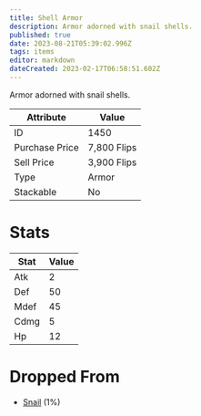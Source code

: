 ```yaml
---
title: Shell Armor
description: Armor adorned with snail shells.
published: true
date: 2023-08-21T05:39:02.996Z
tags: items
editor: markdown
dateCreated: 2023-02-17T06:58:51.602Z
---
```


Armor adorned with snail shells.

|Attribute|Value|
|-|-|
|ID|1450|
|Purchase Price|7,800 Flips|
|Sell Price|3,900 Flips|
|Type|Armor|
|Stackable|No|

# Stats
|Stat|Value|
|-|-|
|Atk|2|
|Def|50|
|Mdef|45|
|Cdmg|5|
|Hp|12|

# Dropped From
 * [Snail](/monsters/snail) (1%)
